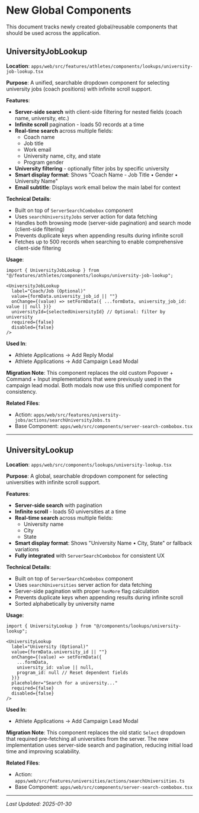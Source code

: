 # New Global Components

This document tracks newly created global/reusable components that should be used across the application.

## UniversityJobLookup

**Location**: `apps/web/src/features/athletes/components/lookups/university-job-lookup.tsx`

**Purpose**: A unified, searchable dropdown component for selecting university jobs (coach positions) with infinite scroll support.

**Features**:
- **Server-side search** with client-side filtering for nested fields (coach name, university, etc.)
- **Infinite scroll** pagination - loads 50 records at a time
- **Real-time search** across multiple fields:
  - Coach name
  - Job title
  - Work email
  - University name, city, and state
  - Program gender
- **University filtering** - optionally filter jobs by specific university
- **Smart display format**: Shows "Coach Name - Job Title • Gender • University Name"
- **Email subtitle**: Displays work email below the main label for context

**Technical Details**:
- Built on top of `ServerSearchCombobox` component
- Uses `searchUniversityJobs` server action for data fetching
- Handles both browsing mode (server-side pagination) and search mode (client-side filtering)
- Prevents duplicate keys when appending results during infinite scroll
- Fetches up to 500 records when searching to enable comprehensive client-side filtering

**Usage**:
```tsx
import { UniversityJobLookup } from "@/features/athletes/components/lookups/university-job-lookup";

<UniversityJobLookup
  label="Coach/Job (Optional)"
  value={formData.university_job_id || ""}
  onChange={(value) => setFormData({ ...formData, university_job_id: value || null })}
  universityId={selectedUniversityId} // Optional: filter by university
  required={false}
  disabled={false}
/>
```

**Used In**:
- Athlete Applications → Add Reply Modal
- Athlete Applications → Add Campaign Lead Modal

**Migration Note**: This component replaces the old custom Popover + Command + Input implementations that were previously used in the campaign lead modal. Both modals now use this unified component for consistency.

**Related Files**:
- Action: `apps/web/src/features/university-jobs/actions/searchUniversityJobs.ts`
- Base Component: `apps/web/src/components/server-search-combobox.tsx`

---

## UniversityLookup

**Location**: `apps/web/src/components/lookups/university-lookup.tsx`

**Purpose**: A global, searchable dropdown component for selecting universities with infinite scroll support.

**Features**:
- **Server-side search** with pagination
- **Infinite scroll** - loads 50 universities at a time
- **Real-time search** across multiple fields:
  - University name
  - City
  - State
- **Smart display format**: Shows "University Name • City, State" or fallback variations
- **Fully integrated** with `ServerSearchCombobox` for consistent UX

**Technical Details**:
- Built on top of `ServerSearchCombobox` component
- Uses `searchUniversities` server action for data fetching
- Server-side pagination with proper `hasMore` flag calculation
- Prevents duplicate keys when appending results during infinite scroll
- Sorted alphabetically by university name

**Usage**:
```tsx
import { UniversityLookup } from "@/components/lookups/university-lookup";

<UniversityLookup
  label="University (Optional)"
  value={formData.university_id || ""}
  onChange={(value) => setFormData({
    ...formData,
    university_id: value || null,
    program_id: null // Reset dependent fields
  })}
  placeholder="Search for a university..."
  required={false}
  disabled={false}
/>
```

**Used In**:
- Athlete Applications → Add Campaign Lead Modal

**Migration Note**: This component replaces the old static `Select` dropdown that required pre-fetching all universities from the server. The new implementation uses server-side search and pagination, reducing initial load time and improving scalability.

**Related Files**:
- Action: `apps/web/src/features/universities/actions/searchUniversities.ts`
- Base Component: `apps/web/src/components/server-search-combobox.tsx`

---

*Last Updated: 2025-01-30*
